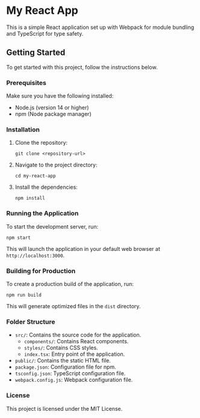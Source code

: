 # My React App

This is a simple React application set up with Webpack for module bundling and TypeScript for type safety.

## Getting Started

To get started with this project, follow the instructions below.

### Prerequisites

Make sure you have the following installed:

- Node.js (version 14 or higher)
- npm (Node package manager)

### Installation

1. Clone the repository:

   ```
   git clone <repository-url>
   ```

2. Navigate to the project directory:

   ```
   cd my-react-app
   ```

3. Install the dependencies:

   ```
   npm install
   ```

### Running the Application

To start the development server, run:

```
npm start
```

This will launch the application in your default web browser at `http://localhost:3000`.

### Building for Production

To create a production build of the application, run:

```
npm run build
```

This will generate optimized files in the `dist` directory.

### Folder Structure

- `src/`: Contains the source code for the application.
  - `components/`: Contains React components.
  - `styles/`: Contains CSS styles.
  - `index.tsx`: Entry point of the application.
- `public/`: Contains the static HTML file.
- `package.json`: Configuration file for npm.
- `tsconfig.json`: TypeScript configuration file.
- `webpack.config.js`: Webpack configuration file.

### License

This project is licensed under the MIT License.